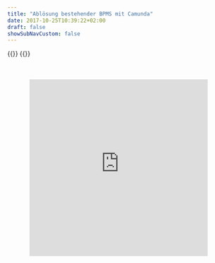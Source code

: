 ```yaml
---
title: "Ablösung bestehender BPMS mit Camunda"
date: 2017-10-25T10:39:22+02:00
draft: false
showSubNavCustom: false
---
```


{{<highlight title="Ablösung bestehender BPMS mit Camunda" >}}
{{</highlight>}}
<div align="center" style="margin-bottom: 100px;margin-top: 50px;">
  <iframe src="https://player.vimeo.com/video/280514096" class="embed-responsive-item" width="80%" height="400" frameborder="0" allow="fullscreen"></iframe>
</div>
